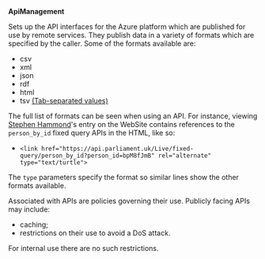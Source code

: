 **ApiManagement**

Sets up the API interfaces for the Azure platform which are published for use by remote services.  They
publish data in a variety of formats which are specified by the caller.  Some of the formats available are:

* csv
* xml
* json
* rdf
* html
* tsv [(Tab-separated values)](http://en.wikipedia.org/wiki/Tab-separated_values)

The full list of formats can be seen when using an API.  For instance, viewing [Stephen Hammond](https://beta.parliament.uk/people/bpM8fJmB)'s entry on the WebSite
contains references to the `person_by_id` fixed query APIs in the HTML, like so:

* `<link href="https://api.parliament.uk/Live/fixed-query/person_by_id?person_id=bpM8fJmB" rel="alternate" type="text/turtle">`

The `type` parameters specify the format so similar lines show the other formats available.

Associated with APIs are policies governing their use.  Publicly facing APIs may include:
* caching;
* restrictions on their use to avoid a DoS attack.

For internal use there are no such restrictions.
